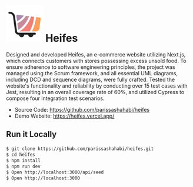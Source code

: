 <h1>
<img src="public/images/logo.png" alt= “” width="100" height="100">
  Heifes
</h1>

Designed and developed Heifes, an e-commerce website utilizing Next.js, which connects customers with stores possessing excess unsold food. To ensure adherence to software engineering principles, the project was managed using the Scrum framework, and all essential UML diagrams, including DCD and sequence diagrams, were fully crafted.
Tested the website's functionality and reliability by conducting over 15 test cases with Jest, resulting in an overall coverage rate of 60%, and utilized Cypress to compose four integration test scenarios.

- Source Code: https://github.com/parissashahabi/heifes
- Demo Website: https://heifes.vercel.app/

## Run it Locally
```
$ git clone https://github.com/parissashahabi/heifes.git
$ cd heifes
$ npm install
$ npm run dev
$ Open http://localhost:3000/api/seed
$ Open http://localhost:3000
```
